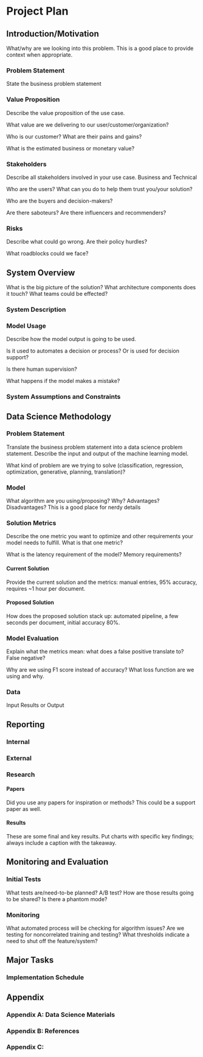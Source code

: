 # Project Plan

<!--TOC max2-->

## Introduction/Motivation
What/why are we looking into this problem. This is a good place to provide context when appropriate.

### Problem Statement
State the business problem statement 

### Value Proposition
Describe the value proposition of the use case.

What value are we delivering to our user/customer/organization?

Who is our customer? What are their pains and gains?

What is the estimated business or monetary value?

### Stakeholders
Describe all stakeholders involved in your use case. Business and Technical

Who are the users? What can you do to help them trust you/your solution?

Who are the buyers and decision-makers? 

Are there saboteurs? Are there influencers and recommenders?

### Risks
Describe what could go wrong. Are their policy hurdles?

What roadblocks could we face? 

## System Overview
What is the big picture of the solution? What architecture components does it touch? What teams could be effected?

### System Description

### Model Usage
Describe how the model output is going to be used.

Is it used to automates a decision or process? Or is used for decision support?

Is there human supervision?

What happens if the model makes a mistake?

### System Assumptions and Constraints

## Data Science Methodology
### Problem Statement
Translate the business problem statement into a data science problem statement. Describe the input and output of the machine learning model.

What kind of problem are we trying to solve (classification, regression, optimization, generative, planning, translation)?

### Model
What algorithm are you using/proposing? Why? Advantages? Disadvantages? This is a good place for nerdy details

### Solution Metrics
Describe the one metric you want to optimize and other requirements your model needs to fulfill. What is that one metric?

What is the latency requirement of the model? Memory requirements?

#### Current Solution
Provide the current solution and the metrics: manual entries, 95% accuracy, requires ~1 hour per document.

#### Proposed Solution
How does the proposed solution stack up: automated pipeline, a few seconds per document, initial accuracy 80%.

### Model Evaluation
Explain what the metrics mean: what does a false positive translate to? False negative?

Why are we using F1 score instead of accuracy? What loss function are we using and why.

### Data
Input
Results or Output

## Reporting

### Internal

### External

### Research
#### Papers
Did you use any papers for inspiration or methods? This could be a support paper as well. 

#### Results
These are some final and key results. Put charts with specific key findings; always include a caption with the takeaway.


## Monitoring and Evaluation
### Initial Tests
What tests are/need-to-be planned? A/B test? How are those results going to be shared? Is there a phantom mode?

### Monitoring
What automated process will be checking for algorithm issues? Are we testing for noncorrelated training and testing? What thresholds indicate a need to shut off the feature/system?

## Major Tasks

### Implementation Schedule

## Appendix
### Appendix A: Data Science Materials

### Appendix B: References

### Appendix C: 
